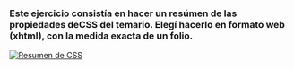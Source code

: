 ### Este ejercicio consistía en hacer un resúmen de las propiedades deCSS del temario. Elegí hacerlo en formato web (xhtml), con la medida exacta de un folio.

[![Resumen de CSS](ejercicio8/EXAMENresumen.png)](https://jotaaloud.github.io/Desarrollo_aplicaciones_multiplataforma/1DAM/Lenguaje%20de%20marcas%20(web)/Segundo%20trimestre/Ejercicios_Hoja_4/ejercicio8/ejericicio8.xhtml)
